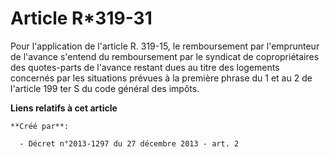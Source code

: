 # Article R*319-31

Pour l'application de l'article R. 319-15, le remboursement par l'emprunteur de l'avance s'entend du remboursement par le
syndicat de copropriétaires des quotes-parts de l'avance restant dues au titre des logements concernés par les situations
prévues à la première phrase du 1 et au 2 de l'article 199 ter S du code général des impôts.

**Liens relatifs à cet article**

	**Créé par**:

	  - Décret n°2013-1297 du 27 décembre 2013 - art. 2
